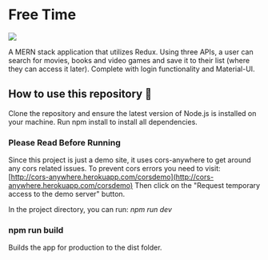# Free Time
<img src="https://www.dustinkelly.dev/img/free-time2.jpg">

A MERN stack application that utilizes Redux. Using three APIs, a user can search for movies, books and video games and save it to their list (where they can access it later). Complete with login functionality and Material-UI. 




## How to use this repository :monocle_face:

Clone the repository and ensure the latest version of Node.js is installed on your machine.
Run npm install to install all dependencies. 

### Please Read Before Running
Since this project is just a demo site, it uses cors-anywhere to get around any cors related issues. To prevent cors errors you need to visit: 
[http://cors-anywhere.herokuapp.com/corsdemo](http://cors-anywhere.herokuapp.com/corsdemo) 
Then click on the "Request temporary access to the demo server" button. 

In the project directory, you can run: *npm run dev*

### npm run build 
Builds the app for production to the dist folder. 
 
